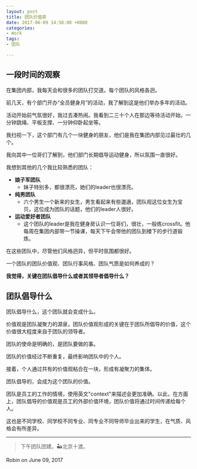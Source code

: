 ```yaml
---
layout: post
title: 团队价值观
date: 2017-06-09 14:50:00 +0800
categories:
- Work
tags:
- 团队

---
```


## 一段时间的观察

在集团内部，我每天会和很多的团队打交道。每个团队的风格各迥。

前几天，有个部门开办“全员健身月”的活动，我了解到这是他们举办多年的活动。

活动开始前气氛很好，我过去凑热闹。我看到二三十个人在那边等待活动开始，一分钟跳绳、平板支撑、一分钟仰卧起坐等。

我扫视一下，这个部门有几个一块健身的朋友，他们是我在集团内部见过最壮的几个。

我向其中一位哥们了解到，他们部门长期倡导运动健身，所以氛围一直很好。

我想到其他的几个我比较熟悉的团队：

- **娘子军团队**
	- 妹子特别多，都很漂亮，她们的leader也很漂亮。
- **纯男团队**
	- 六个男生一个新来的女生，男生看起来有些邋遢，团队视这位女生为宝贝，这位成为团队的话题，他们的leader人很好。
- **运动爱好者团队**
	- 这个团队的leader是我在健身房认识一位哥们，很壮，一般练crossfit。他每周在集团内部带一节操课，每天下午会带他的团队到楼下的步行道锻炼。

在这些团队中，尽管他们风格迥异，但平时氛围都很好。

一个团队的团队价值观、团队行事风格、团队气质是如何养成的？

**我觉得，关键在团队倡导什么或者其领导者倡导什么？**

## 团队倡导什么

团队倡导什么，这个团队就会变成什么。

价值观是团队凝聚力的源泉，团队价值观形成的关键在于团队所倡导的价值，这个价值很大程度来自于团队的领导者。

团队的使命是明确的，是团队要做的事。

团队的价值经过不断重复，最终影响团队中的个人。

接着，个人通过共有的价值观粘合在一块，形成有凝聚力的集体。

团队倡导的，会成为这个团队的价值。

团队是员工的工作的情境，使用英文"context"来描述会更加准确。以此，在方面上，团队倡导的价值观是员工的外部价值环境，团队价值将通过时间传递给每个人。

这也是不同学校、同学校不同专业、同专业不同导师毕业出来的学生，在气质、风格会有所差异。

----

> 下午团队团建。🏜北京十渡。

Robin on June 09, 2017


